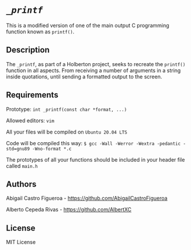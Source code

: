 # *`_printf`*

This is a modified version of one of the main output C programming function known as `printf()`.

## Description

The `_printf`, as part of a Holberton project, seeks to recreate the `printf()` function
in all aspects. From receiving a number of arguments in a string inside quotations, until
sending a formatted output to the screen.

## Requirements

Prototype: `int _printf(const char *format, ...)`

Allowed editors: `vim`

All your files will be compiled on `Ubuntu 20.04 LTS`

Code will be compiled this way: `$ gcc -Wall -Werror -Wextra -pedantic -std=gnu89 -Wno-format *.c`

The prototypes of all your functions should be included in your header file called `main.h`

## Authors

Abigail Castro Figueroa - https://github.com/AbigailCastroFigueroa

Alberto Cepeda Rivas - https://github.com/AlbertXC

## License

MIT License
